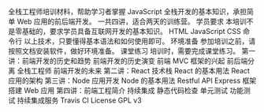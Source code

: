 全栈工程师培训材料，帮助学习者掌握 JavaScript 全栈开发的基本知识，承担简单 Web 应用的前后端开发。 一共四讲，适合两天的训练营。 学员要求 本培训不是零基础的，要求学员具备互联网开发的基本知识。 HTML JavaScript CSS 命令行 以上技术，只要懂得基本语法和如何使用即可。 环境准备 参加培训之前，请按照文档安装软件，做好环境准备。 课堂练习 培训时，需要完成课堂练习。 第一讲：前端开发的历史和趋势 前端开发的历史演变 前端 MVC 框架的兴起 前后端分离 全栈工程师 前端开发的未来 第二讲：React 技术栈 React 的基本用法 React 应用的架构 第三讲：Node 应用开发 Node 的基本用法 Restful API Express 框架搭建 Web 应用 第四讲：前端工程简介 持续集成 静态代码检查 单元测试 功能测试 持续集成服务 Travis CI License GPL v3